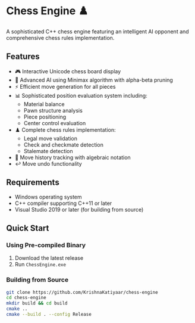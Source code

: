 # Chess Engine ♟️

A sophisticated C++ chess engine featuring an intelligent AI opponent and comprehensive chess rules implementation.

## Features

- 🎮 Interactive Unicode chess board display
- 🧠 Advanced AI using Minimax algorithm with alpha-beta pruning
- ⚡ Efficient move generation for all pieces
- 📊 Sophisticated position evaluation system including:
  - Material balance
  - Pawn structure analysis
  - Piece positioning
  - Center control evaluation
- ♟️ Complete chess rules implementation:
  - Legal move validation
  - Check and checkmate detection
  - Stalemate detection
- 📜 Move history tracking with algebraic notation
- ↩️ Move undo functionality

## Requirements

- Windows operating system
- C++ compiler supporting C++11 or later
- Visual Studio 2019 or later (for building from source)

## Quick Start

### Using Pre-compiled Binary

1. Download the latest release
2. Run `ChessEngine.exe`

### Building from Source

```bash
git clone https://github.com/KrishnaKatiyaar/chess-engine
cd chess-engine
mkdir build && cd build
cmake ..
cmake --build . --config Release
